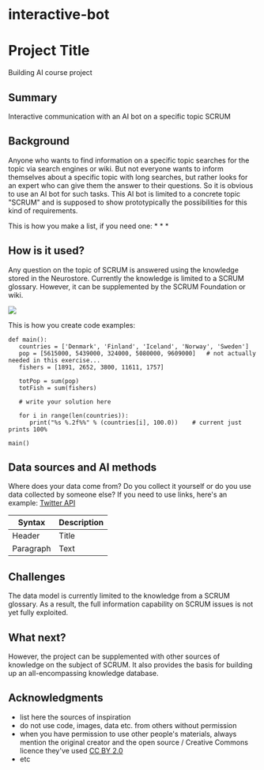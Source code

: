# interactive-bot

# Project Title

Building AI course project

## Summary

Interactive communication with an AI bot on a specific topic SCRUM


## Background

Anyone who wants to find information on a specific topic searches for the topic via search engines or wiki. But not everyone wants to inform themselves about a specific topic with long searches, but rather looks for an expert who can give them the answer to their questions. So it is obvious to use an AI bot for such tasks. This AI bot is limited to a concrete topic "SCRUM" and is supposed to show prototypically the possibilities for this kind of requirements.

This is how you make a list, if you need one:
* 
* 
* 


## How is it used?

Any question on the topic of SCRUM is answered using the knowledge stored in the Neurostore. Currently the knowledge is limited to a SCRUM glossary. However, it can be supplemented by the SCRUM Foundation or wiki.

<img src="https://www.sogln.de/sogdrdbw/lpm_data/europa/frage_antwort.png">

This is how you create code examples:
```
def main():
   countries = ['Denmark', 'Finland', 'Iceland', 'Norway', 'Sweden']
   pop = [5615000, 5439000, 324000, 5080000, 9609000]   # not actually needed in this exercise...
   fishers = [1891, 2652, 3800, 11611, 1757]

   totPop = sum(pop)
   totFish = sum(fishers)

   # write your solution here

   for i in range(len(countries)):
      print("%s %.2f%%" % (countries[i], 100.0))    # current just prints 100%

main()
```


## Data sources and AI methods
Where does your data come from? Do you collect it yourself or do you use data collected by someone else?
If you need to use links, here's an example:
[Twitter API](https://developer.twitter.com/en/docs)

| Syntax      | Description |
| ----------- | ----------- |
| Header      | Title       |
| Paragraph   | Text        |

## Challenges

The data model is currently limited to the knowledge from a SCRUM glossary. As a result, the full information capability on SCRUM issues is not yet fully exploited.

## What next?

However, the project can be supplemented with other sources of knowledge on the subject of SCRUM. It also provides the basis for building up an all-encompassing knowledge database. 


## Acknowledgments

* list here the sources of inspiration 
* do not use code, images, data etc. from others without permission
* when you have permission to use other people's materials, always mention the original creator and the open source / Creative Commons licence they've used
[CC BY 2.0](https://creativecommons.org/licenses/by/2.0)
* etc
